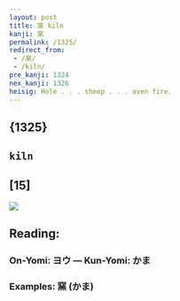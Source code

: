 ```yaml
---
layout: post
title: 窯 kiln
kanji: 窯
permalink: /1325/
redirect_from:
 - /窯/
 - /kiln/
pre_kanji: 1324
nex_kanji: 1326
heisig: Hole . . . sheep . . . oven fire.
---
```


## {1325}

## `kiln`

## [15]

<div class="stroke"><img src="E7AAAF.png" /></div>

## Reading:

### On-Yomi: ヨウ &mdash; Kun-Yomi: かま

### Examples: 窯 (かま)
